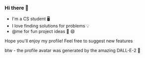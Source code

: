 ### Hi there 👋
- I'm a CS student 🖥️ 
- I love finding solutions for problems 💡
- @me for fun project ideas 🤝 😄

Hope you'll enjoy my profile! Feel free to suggest new features 

btw - the profile avatar was generated by the amazing DALL-E-2 🎨

